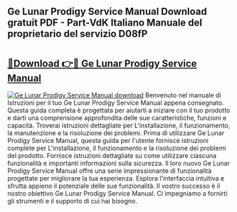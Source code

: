 ## Ge Lunar Prodigy Service Manual Download gratuit PDF - Part-VdK Italiano Manuale del proprietario del servizio D08fP

# <h2><a href="http://dfbry1.blite.top/?on=Ge+Lunar+Prodigy+Service+Manual">🔗Download 👉🔴 Ge Lunar Prodigy Service Manual</a></h2>

[![Ge Lunar Prodigy Service Manual download](https://i.imgur.com/lujVjoI.png)](http://dfbry1.blite.top/?on=Ge+Lunar+Prodigy+Service+Manual)
Benvenuto nel manuale di Istruzioni per il tuo Ge Lunar Prodigy Service Manual appena consegnato. Questa guida completa è progettata per aiutarti a iniziare con il tuo prodotto e darti una comprensione approfondita delle sue caratteristiche, funzioni e capacità. Troverai istruzioni dettagliate per L'installazione, il funzionamento, la manutenzione e la risoluzione dei problemi. Prima di utilizzare Ge Lunar Prodigy Service Manual, questa guida per l'utente fornisce istruzioni complete per L'installazione, il funzionamento e la risoluzione dei problemi del prodotto. Fornisce istruzioni dettagliate su come utilizzare ciascuna funzionalità e importanti informazioni sulla sicurezza. Il loro nuovo Ge Lunar Prodigy Service Manual offre una serie impressionante di funzionalità progettate per migliorare la tua esperienza. Esplora l'interfaccia intuitiva e sfrutta appieno il potenziale delle sue funzionalità. Il vostro successo è il nostro obiettivo Ge Lunar Prodigy Service Manual. Ci impegniamo a fornirti gli strumenti e il supporto di cui hai bisogno.
